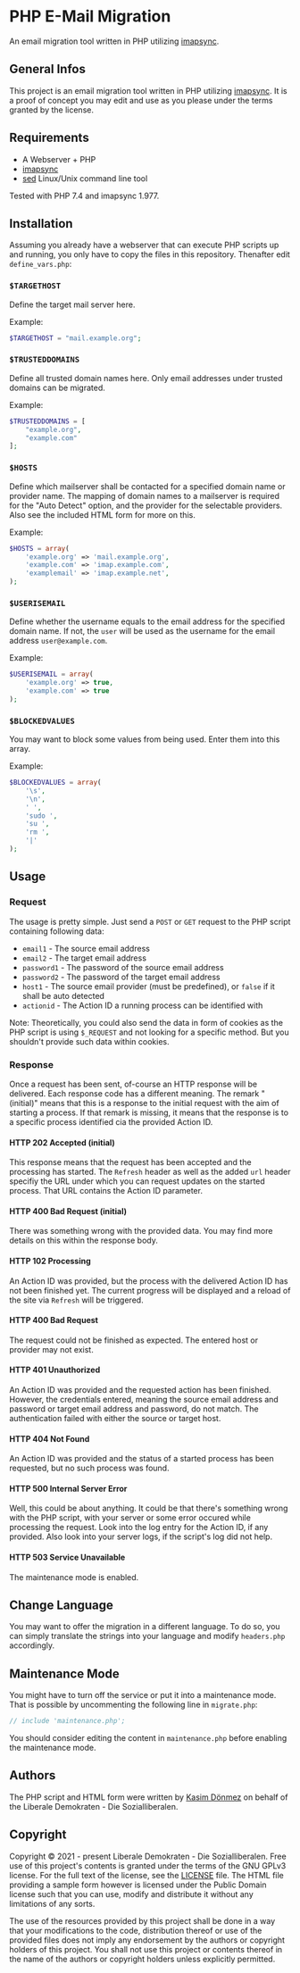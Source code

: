 # PHP E-Mail Migration
An email migration tool written in PHP utilizing [imapsync](https://github.com/imapsync/imapsync).

## General Infos
This project is an email migration tool written in PHP utilizing [imapsync](https://github.com/imapsync/imapsync). It is a proof of concept you may edit and use as you please under the terms granted by the license.


## Requirements

* A Webserver + PHP
* [imapsync](https://github.com/imapsync/imapsync)
* [sed](https://en.wikipedia.org/wiki/Sed) Linux/Unix command line tool

Tested with PHP 7.4 and imapsync 1.977.

## Installation
Assuming you already have a webserver that can execute PHP scripts up and running, you only have to copy the files in this repository. Thenafter edit `define_vars.php`:

### `$TARGETHOST`
Define the target mail server here.

Example:

```php
$TARGETHOST = "mail.example.org";
```

### `$TRUSTEDDOMAINS`
Define all trusted domain names here. Only email addresses under trusted domains can be migrated.

Example:

```php
$TRUSTEDDOMAINS = [
    "example.org",
    "example.com"
];
```

### `$HOSTS`
Define which mailserver shall be contacted for a specified domain name or provider name. The mapping of domain names to a mailserver is required for the "Auto Detect" option, and the provider for the selectable providers. Also see the included HTML form for more on this.

Example:

```php
$HOSTS = array(
    'example.org' => 'mail.example.org',
    'example.com' => 'imap.example.com',
    'examplemail' => 'imap.example.net',
);
```

### `$USERISEMAIL`
Define whether the username equals to the email address for the specified domain name. If not, the `user` will be used as the username for the email address `user@example.com`.

Example:

```php
$USERISEMAIL = array(
    'example.org' => true,
    'example.com' => true
);
```

### `$BLOCKEDVALUES`
You may want to block some values from being used. Enter them into this array.

Example:

```php
$BLOCKEDVALUES = array(
    '\s',
    '\n',
    ' ',
    'sudo ',
    'su ',
    'rm ',
    '|'
);
```

## Usage
### Request
The usage is pretty simple. Just send a `POST` or `GET` request to the PHP script containing following data:

* `email1` - The source email address
* `email2` - The target email address
* `password1` - The password of the source email address
* `password2` - The password of the target email address
* `host1` - The source email provider (must be predefined), or `false` if it shall be auto detected
* `actionid` - The Action ID a running process can be identified with

Note: Theoretically, you could also send the data in form of cookies as the PHP script is using `$_REQUEST` and not looking for a specific method. But you shouldn't provide such data within cookies.

### Response
Once a request has been sent, of-course an HTTP response will be delivered. Each response code has a different meaning. The remark "(initial)" means that this is a response to the initial request with the aim of starting a process. If that remark is missing, it means that the response is to a specific process identified cia the provided Action ID.

#### HTTP 202 Accepted (initial)
This response means that the request has been accepted and the processing has started. The `Refresh` header as well as the added `url` header specifiy the URL under which you can request updates on the started process. That URL contains the Action ID parameter.

#### HTTP 400 Bad Request (initial)
There was something wrong with the provided data. You may find more details on this within the response body.

#### HTTP 102 Processing
An Action ID was provided, but the process with the delivered Action ID has not been finished yet. The current progress will be displayed and a reload of the site via `Refresh` will be triggered.

#### HTTP 400 Bad Request
The request could not be finished as expected. The entered host or provider may not exist.

#### HTTP 401 Unauthorized
An Action ID was provided and the requested action has been finished. However, the credentials entered, meaning the source email address and password or target email address and password, do not match. The authentication failed with either the source or target host.

#### HTTP 404 Not Found
An Action ID was provided and the status of a started process has been requested, but no such process was found.

#### HTTP 500 Internal Server Error
Well, this could be about anything. It could be that there's something wrong with the PHP script, with your server or some error occured while processing the request. Look into the log entry for the Action ID, if any provided. Also look into your server logs, if the script's log did not help.

#### HTTP 503 Service Unavailable
The maintenance mode is enabled.

## Change Language
You may want to offer the migration in a different language. To do so, you can simply translate the strings into your language and modify `headers.php` accordingly.

## Maintenance Mode
You might have to turn off the service or put it into a maintenance mode. That is possible by uncommenting the following line in `migrate.php`:

```php
// include 'maintenance.php';
```

You should consider editing the content in `maintenance.php` before enabling the maintenance mode.

## Authors
The PHP script and HTML form were written by [Kasim Dönmez](https://github.com/mkasimd) on behalf of the Liberale Demokraten - Die Sozialliberalen.

## Copyright
Copyright © 2021 - present Liberale Demokraten - Die Sozialliberalen. Free use of this project's contents is granted under the terms of the GNU GPLv3 license. For the full text of the license, see the [LICENSE](LICENSE) file. The HTML file providing a sample form however is licensed under the Public Domain license such that you can use, modify and distribute it without any limitations of any sorts.

The use of the resources provided by this project shall be done in a way that your modifications to the code, distribution thereof or use of the provided files does not imply any endorsement by the authors or copyright holders of this project. You shall not use this project or contents thereof in the name of the authors or copyright holders unless explicitly permitted.